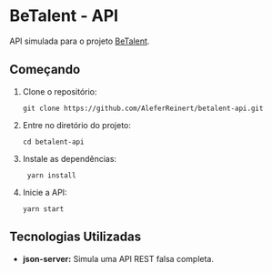 # BeTalent - API

API simulada para o projeto [BeTalent](https://github.com/AleferReinert/betalent).

## Começando

1. Clone o repositório:
   ```
   git clone https://github.com/AleferReinert/betalent-api.git
   ```
2. Entre no diretório do projeto:
   ```
   cd betalent-api
   ```
3. Instale as dependências:
   ```
    yarn install
   ```
4. Inicie a API:
   ```
   yarn start
   ```

## Tecnologias Utilizadas

- **json-server:** Simula uma API REST falsa completa.

